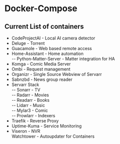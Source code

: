 # Docker-Compose

## Current List of containers

- CodeProjectAI - Local AI camera detector  
- Deluge - Torrent  
- Guacamole - Web based remote access  
- Home-Assistant - Home automation  
-- Python-Matter-Server - Matter integration for HA  
- Komga - Comic Media Server  
- Ombi - Request management  
- Organizr - Single Source Webview of Servarr  
- Sabnzbd - News group reader  
- Servarr Stack  
-- Sonarr - TV  
-- Radarr - Movies  
-- Readarr - Books  
-- Lidarr - Music  
-- Mylar3 - Comic  
-- Prowlarr - Indexers  
- Traefik - Reverse Proxy  
- Uptime-Kuma - Service Monitoring  
- Viseron - NVR  
 Watchtower - Autoupdater for Containers  
